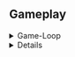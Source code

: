 ## Gameplay
<details>
<summary>Game-Loop</summary>
Türme plazieren<br>
Geld verdienen durch Gegner töten<br>
Türme mit dem Geld verbessern und/oder neue Türme kaufen<br>
Es spawnen mehr und stärkere Gegner<br>
<li>Türme plazieren</li>
<li>Geld verdienen durch Gegner töten<br>
<li>Türme mit dem Geld verbessern und/oder neue Türme kaufen<br>
<li>Es spawnen mehr und stärkere Gegner<br>
</details>

<details>
@@ -33,18 +33,18 @@ Lose

<details>
<summary>Interaktion / Skill</summary>
Taktische/strategische Plazierung der Türme<br>
Türme kaufen, verbessern, verkaufen<br>
Selbst aus dem Hauptturm schießen<br>
<li>Taktische/strategische Plazierung der Türme</li>
<li>Türme kaufen, verbessern, verkaufen</li>
<li>Selbst aus dem Hauptturm schießen</li>
</details>

<details>
<summary>Game-Mechanics</summary>
Zielpriorisierung der Türme
Türme kaufen
Türme plazieren
Türme verbessern
Karte im Story-Modus gewinnen, um sie im Endlos-Modus freizuschalten
<li>Zielpriorisierung der Türme</li>
<li>Türme kaufen</li>
<li>Türme plazieren</li>
<li>Türme verbessern</li>
<li>Karte im Story-Modus gewinnen, um sie im Endlos-Modus freizuschalten</li>
</details>

<details>
@@ -63,10 +63,10 @@ Karte im Story-Modus gewinnen, um sie im Endlos-Modus freizuschalten
</details>

<details>
**<summary>Progression & Herausforderung</summary>**
Spiel wird mit jeder Welle schwieriger<br>
Boss-Wellen<br>
(Schwierigkeitsmodus)<br>
<summary>Progression & Herausforderung</summary>
<li>Spiel wird mit jeder Welle schwieriger</li>
<li>Boss-Wellen</li>
<li>(Schwierigkeitsmodus)</li>
</details>
